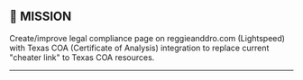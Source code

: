 ## 🎯 MISSION

Create/improve legal compliance page on reggieanddro.com (Lightspeed) with Texas COA (Certificate of Analysis) integration to replace current "cheater link" to Texas COA resources.

---
